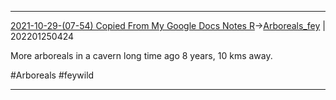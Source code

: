---
---

***
[2021-10-29-(07-54) Copied From My Google Docs Notes R](../../sessions/notes_brian/2021-10-29-(07-54)%20Copied%20From%20My%20Google%20Docs%20Notes%20R.md)->[Arboreals_fey](Insights/Attach/Arboreals_fey.md) | 202201250424

More arboreals in a cavern long time ago 8 years, 10 kms away.

#Arboreals #feywild 

***